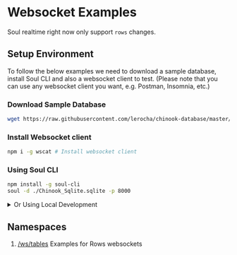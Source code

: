 # Websocket Examples

Soul realtime right now only support `rows` changes.

## Setup Environment

To follow the below examples we need to download a sample database, install Soul CLI and also a websocket client to test.
(Please note that you can use any websocket client you want, e.g. Postman, Insomnia, etc.)

### Download Sample Database

```bash
wget https://raw.githubusercontent.com/lerocha/chinook-database/master/ChinookDatabase/DataSources/Chinook_Sqlite.sqlite # Download sample sqlite database
```

### Install Websocket client

```bash
npm i -g wscat # Install websocket client
```

### Using Soul CLI
```bash
npm install -g soul-cli
soul -d ./Chinook_Sqlite.sqlite -p 8000
```

<details>
  <summary>Or Using Local Development</summary>
  
```bash
git clone https://github.com/thevahidal/soul # Clone project
cd core/
npm install # Install dependencies
npm link # might need `sudo` 
soul -d ./Chinook_Sqlite.sqlite -p 8000
```
</details>


## Namespaces

1. [/ws/tables](/docs/ws/rows-examples.md) Examples for Rows websockets
